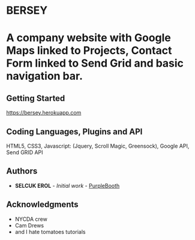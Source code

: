 # BERSEY

# A company website with Google Maps linked to Projects, Contact Form linked to Send Grid and basic navigation bar.

## Getting Started

https://bersey.herokuapp.com

## Coding Languages, Plugins and API

HTML5, CSS3, Javascript: (Jquery, Scroll Magic, Greensock),  Google API, Send GRID API

## Authors

* **SELCUK EROL** - *Initial work* - [PurpleBooth](https://github.com/selcukerol)

## Acknowledgments

* NYCDA crew
* Cam Drews
* and I hate tomatoes tutorials
